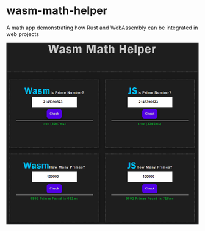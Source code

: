 # wasm-math-helper
A math app demonstrating how Rust and WebAssembly can be integrated in web projects

<img src="website-display.PNG" />
